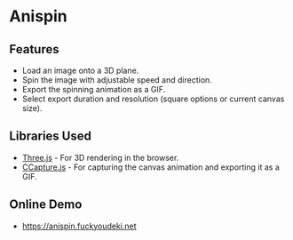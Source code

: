 # Anispin


## Features

- Load an image onto a 3D plane.
- Spin the image with adjustable speed and direction.
- Export the spinning animation as a GIF.
- Select export duration and resolution (square options or current canvas size).

## Libraries Used

- [Three.js](https://threejs.org/) - For 3D rendering in the browser.
- [CCapture.js](https://github.com/spite/ccapture.js/) - For capturing the canvas animation and exporting it as a GIF.

## Online Demo

- https://anispin.fuckyoudeki.net
